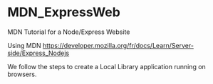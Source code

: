 # MDN_ExpressWeb
MDN Tutorial for a Node/Express Website

Using MDN 
https://developer.mozilla.org/fr/docs/Learn/Server-side/Express_Nodejs

We follow the steps to create a Local Library application running on browsers.
